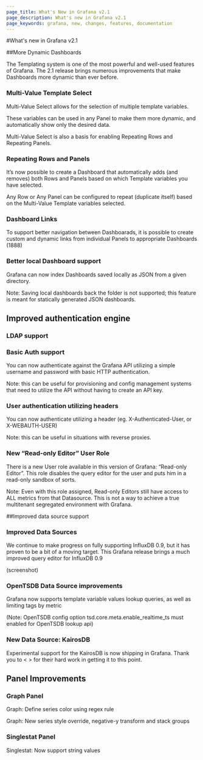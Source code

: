 ```yaml
---
page_title: What's New in Grafana v2.1
page_description: What's new in Grafana v2.1
page_keywords: grafana, new, changes, features, documentation
---
```


#What's new in Grafana v2.1

##More Dynamic Dashboards

The Templating system is one of the most powerful and well-used
features of Grafana. The 2.1 release brings numerous improvements that
make Dashboards more dynamic than ever before.


### Multi-Value Template Select

Multi-Value Select allows for the selection of multiple template variables.

These variables can be used in any Panel to make them more dynamic,
and automatically show only the desired data.

Multi-Value Select is also a basis for enabling Repeating Rows and
Repeating Panels.


### Repeating Rows and Panels

It’s now possible to create a Dashboard that automatically adds (and
removes) both Rows and Panels based on which Template variables you
have selected.


Any Row or Any Panel can be configured to repeat (duplicate itself)
based on the Multi-Value Template variables selected.


### Dashboard Links

To support better navigation between Dashboarads, it is possible to
create custom and dynamic links from individual Panels to appropriate
Dashboards (1888)


### Better local Dashboard support

Grafana can now index Dashboards saved locally as JSON from a given directory.

Note: Saving local dashboards back the folder is not supported; this
feature is meant for statically generated JSON dashboards.


## Improved authentication engine

### LDAP support

### Basic Auth support

You can now authenticate against the Grafana API utilizing a simple
username and password with basic HTTP authentication.

Note: this can be useful for provisioning and config management
systems that need to utilize the API without having to create an API
key.


### User authentication utilizing headers

You can now authenticate utilizing a header (eg. X-Authenticated-User,
or X-WEBAUTH-USER)

Note: this can be useful in situations with reverse proxies.


### New “Read-only Editor” User Role

There is a new User role available in this version of Grafana:
“Read-only Editor”. This role disables the query editor for the user
and puts him in a read-only sandbox of sorts.


Note: Even with this role assigned, Read-only Editors still have
access to ALL metrics from that Datasource. This is not a way to
achieve a true multitenant segregated environment with Grafana.


##Improved data source support


### Improved Data Sources

We continue to make progress on fully supporting InfluxDB 0.9, but it
has proven to be a bit of a moving target. This Grafana release brings
a much improved query editor for InfluxDB 0.9


(screenshot)


### OpenTSDB Data Source improvements

Grafana now supports template variable values lookup queries, as well
as limiting tags by metric


(Note: OpenTSDB config option tsd.core.meta.enable_realtime_ts must
enabled for OpenTSDB lookup api)


### New Data Source: KairosDB

Experimental support for the KairosDB is now shipping in Grafana.
Thank you to < > for their hard work in getting it to this point.


## Panel Improvements


### Graph Panel

Graph: Define series color using regex rule

Graph: New series style override, negative-y transform and stack groups


### Singlestat Panel

Singlestat: Now support string values
